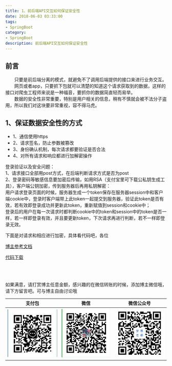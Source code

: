 ```yaml
---
title: 1、前后端API交互如何保证安全性
date: 2018-06-03 03:33:00
tags: 
- SpringBoot
category: 
- SpringBoot
description: 前后端API交互如何保证安全性
---
```

<!-- image url 
https://raw.githubusercontent.com/HealerJean/HealerJean.github.io/master/blogImages
　　首行缩进
<font color="red">  </font>
-->

## 前言


　　只要是前后端分离的模式，就避免不了调用后端提供的接口来进行业务交互。<br/>
　　网页或者app，只要抓下包就可以清楚的知道这个请求获取到的数据，这样的接口对爬虫工程师来说是一种福音，要抓你的数据简直轻而易举。<br/>
　　数据的安全性非常重要，特别是用户相关的信息，稍有不慎就会被不法分子盗用，所以我们对这块要非常重视，容不得马虎。

## 1、保证数据安全性的方式

+ 	1、通信使用https
+ 2、请求签名，防止参数被篡改
+ 3、身份确认机制，每次请求都要验证是否合法
+ 4、对所有请求和响应都进行加解密操作 

登录验证以及安全问题： <br/>
1、请求接口全部用post方式，在后端判断请求方式是否为post<br/>
2、登录密码等敏感信息要加密后传输，如用RSA（支付宝里可下载公私钥生成工具），客户端公钥加密，传到服务器后再用私钥解密：<br/>
用户请求登录页面的时候，服务器生成一个token保存在服务器session中和客户端cookie中，登录时客户端带上此token一起提交到服务器，验证此token是否有效，若有效即登录成功并更新此token，重新赋值到session和cookie中； <br/>
登录后的用户在每一次请求时都判断cookie中的token和session中的token是否一样，若一样即登录有效，并且要更新token，下次请求再进行判断，若不一样即登录无效。



下面是对请求和相应进行加密，具体看代码吧，各位

[博主参考文档](https://mp.weixin.qq.com/s/On98tXDEpnx1n7sqgZYWzA)

[代码下载](https://gitee.com/HealerJean/CodeDownLoad/raw/master/2018_06_03_23_%E5%89%8D%E5%90%8E%E7%AB%AFAPI%E4%BA%A4%E4%BA%92%E5%A6%82%E4%BD%95%E4%BF%9D%E8%AF%81%E5%AE%89%E5%85%A8%E6%80%A7/spring-boot-starter-encrypt.zip)




<br/><br/><br/>
如果满意，请打赏博主任意金额，感兴趣的在微信转账的时候，添加博主微信哦， 请下方留言吧。可与博主自由讨论哦

|支付包 | 微信|微信公众号|
|:-------:|:-------:|:------:|
|![支付宝](https://raw.githubusercontent.com/HealerJean/HealerJean.github.io/master/assets/img/tctip/alpay.jpg) | ![微信](https://raw.githubusercontent.com/HealerJean/HealerJean.github.io/master/assets/img/tctip/weixin.jpg)|![微信公众号](https://raw.githubusercontent.com/HealerJean/HealerJean.github.io/master/assets/img/my/qrcode_for_gh_a23c07a2da9e_258.jpg)|




<!-- Gitalk 评论 start  -->

<link rel="stylesheet" href="https://unpkg.com/gitalk/dist/gitalk.css">
<script src="https://unpkg.com/gitalk@latest/dist/gitalk.min.js"></script> 
<div id="gitalk-container"></div>    
 <script type="text/javascript">
    var gitalk = new Gitalk({
		clientID: `1d164cd85549874d0e3a`,
		clientSecret: `527c3d223d1e6608953e835b547061037d140355`,
		repo: `HealerJean.github.io`,
		owner: 'HealerJean',
		admin: ['HealerJean'],
		id: '6DzSoEWRa51pVER6',
    });
    gitalk.render('gitalk-container');
</script> 

<!-- Gitalk end -->

